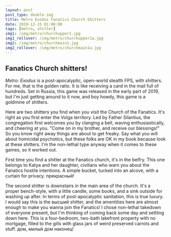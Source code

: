 ```yaml
---
layout: post
post_type: double-img
title: Metro Exodus Fanatics Church Shitters
date: 2019-12-15 01:00:00
tags: [metro, shitter]
img1: /img/metro/churchupper1.jpg
img1_rollover: /img/metro/churchupper1a.jpg
img2: /img/metro/churchmain1.jpg
img2_rollover: /img/metro/churchmain1a.jpg
---
```

## Fanatics Church shitters!

*Metro: Exodus* is a post-apocalyptic, open-world stealth FPS, with shitters. For me, that is the golden ratio. It is like receiving a card in the mail full of hundreds. Set in Russia, this game was released in the early part of 2019, but I'm just getting around to it now, and boy howdy, this game is a goldmine of shitters. 

Here are two shitters you find when you visit the Church of the Fanatics. It's right as you first enter the Volga territory. Led by Father Silantius, the congregation first welcomes you by clanging a bell, waving enthusiastically, and cheering at you. "Come on in my brother, and receive our blessings!" So you know right away things are about to get freaky. Say what you will about homicidal psychotics, but these folks are OK in my book because look at these shitters. I'm the non-lethal type anyway when it comes to these games, so it worked out. 

First time you find a shitter at the Fanatics church, it's in the belfry. This one belongs to Katya and her daughter, civilians who warn you about the Fanatics hostile intentions. A simple bucket, tucked into an alcove, with a curtain for privacy. прекрасный!

The second shitter is downstairs in the main area of the church. It's a proper bench-style, with a little candle, some books, and a sink outside for washing up after. In terms of post-apocalyptic sanitation, this is true luxury. I would say this is the высший shitter, and the amentities here are almost enough to make you wanna join the Fanatics! I chose non-lethal takedown of everyone present, but I'm thinking of coming back some day and settling down here. This is a four-bedroom, two-bath lakefront property with no mortgage, filled to the gills with glass jars of weird preserved carrots and stuff. дом, милый дом наконец!